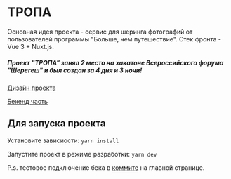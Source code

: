 # ТРОПА
Основная идея проекта - сервис для шеринга фотографий от пользователей программы "Больше, чем путешествие". Стек фронта - Vue 3 + Nuxt.js. 

##### Проект "ТРОПА" занял 2 место на хакатоне Всероссийского форума "Шерегеш" и был создан за 4 дня и 3 ночи!

[Дизайн проекта](https://www.figma.com/design/D18ctt6W5JqYNmHbpyOyhQ/Тропа-Сайт?node-id=1-4&node-type=canvas&t=zy2tOgVGnIXB0knH-0)

[Бекенд часть](https://github.com/shameoff/more-than-trip)

## Для запуска проекта
Установите зависиости:
```yarn install```

Запустите проект в режиме разработки:
```yarn dev```

P.s. тестовое подключение бека в [коммите](https://github.com/Anastasiy-alt/sheregesh/commit/eccc4c5f29c6bb4628d0c74b110c77ab5afeabc7#diff-02281a80fab758cb4e8e8359b222a8a5afeaa9d5a7ba858f15d852f1f8969ecf) на главной странице.
